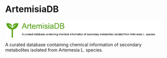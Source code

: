 # ArtemisiaDB
![alt text](https://raw.githubusercontent.com/yboulaamane/ArtemisiaDB/main/header.png)
A curated database containing chemical information of secondary metabolites isolated from Artemesia L. species.

